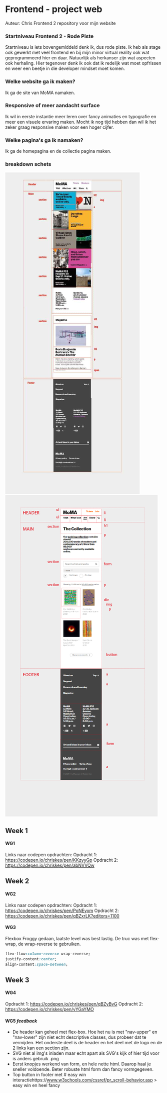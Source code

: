 # Frontend - project web
Auteur: Chris
Frontend 2 repository voor mijn website
### Startniveau Frontend 2 - Rode Piste
Startniveau is iets bovengemiddeld denk ik, dus rode piste. Ik heb als stage ook gewerkt met veel frontend en bij mijn minor virtual reality ook wat geprogrammeerd hier en daar. Natuurlijk als herkanser zijn wat aspecten ook herhaling. Hier tegenover denk ik ook dat ik redelijk wat moet opfrissen en weer een beetje in die developer mindset moet komen. 
### Welke website ga ik maken?
Ik ga de site van MoMA namaken. 
### Responsive of meer aandacht surface
Ik wil in eerste instantie meer leren over fancy animaties en typografie en meer een visuele ervaring maken. Mocht ik nog tijd hebben dan wil ik het zeker graag responsive maken voor een hoger cijfer. 
### Welke pagina's ga ik namaken?
Ik ga de homepagina en de collectie pagina maken. 
### breakdown schets
![website_breakdown](./images/Breakdown.jpg)
![website_breakdown2](./images/Breakdown2.jpg)

## Week 1
#### WG1
Links naar codepen opdrachten: 
Opdracht 1: https://codepen.io/chriskes/pen/KKzyyGp
Opdracht 2: https://codepen.io/chriskes/pen/abNVVQw
## Week 2
#### WG2
Links naar codepen opdrachten: 
Opdracht 1: https://codepen.io/chriskes/pen/PoNEyxm
Opdracht 2: https://codepen.io/chriskes/pen/qBZxrLK?editors=1100
#### WG3
Flexbox Froggy gedaan, laatste level was best lastig. De truc was met flex-wrap, de wrap-reverse te gebruiken. 
```css
flex-flow:column-reverse wrap-reverse;
justify-content:center;
align-content:space-between;
```
## Week 3
#### WG4
Opdracht 1: https://codepen.io/chriskes/pen/qBZyBvG
Opdracht 2: https://codepen.io/chriskes/pen/vYGaYMO
#### WG5 *feedback*
- De header kan geheel met flex-box. Hoe het nu is met "nav-upper" en "nav-lower" zijn niet echt descriptive classes, dus probeer dat te vermijden. Het onderste deel is de header en het deel met de logo en de 2 links kan een section zijn. 
- SVG niet al img's inladen maar echt apart als SVG's kijk of hier tijd voor is anders gebruik .png
- Eerst knopjes werkend van form, en hele nette html. Daarop haal je sneller voldoende.  Beter robuste html form dan fancy vormgegeven. 
- Top button in footer met # easy win interactiehttps://www.w3schools.com/cssref/pr_scroll-behavior.asp > easy win en heel fancy 


